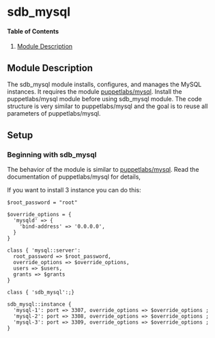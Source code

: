 # sdb_mysql

#### Table of Contents

1. [Module Description](#module-description)

## Module Description

The sdb_mysql module installs, configures, and manages the MySQL instances. It requires the module [puppetlabs/mysql](https://forge.puppetlabs.com/puppetlabs/mysql).
Install the puppetlabs/mysql module before using sdb_mysql module.
The code structure is very similar to puppetlabs/mysql and the goal is to reuse all parameters of puppetlabs/mysql.

## Setup

### Beginning with sdb_mysql

The behavior of the module is similar to [puppetlabs/mysql](https://forge.puppetlabs.com/puppetlabs/mysql).
Read the documentation of puppetlabs/mysql for details,

If you want to install 3 instance you can do this:

~~~
$root_password = "root"

$override_options = {
  'mysqld' => {
    'bind-address' => '0.0.0.0',
  }
}

class { 'mysql::server':
  root_password => $root_password,
  override_options => $override_options,
  users => $users,
  grants => $grants
}

class { 'sdb_mysql':;}

sdb_mysql::instance {
  'mysql-1': port => 3307, override_options => $override_options ;
  'mysql-2': port => 3308, override_options => $override_options ;
  'mysql-3': port => 3309, override_options => $override_options ;
}
~~~